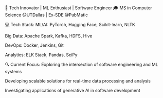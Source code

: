🚀 Tech Innovator | ML Enthusiast | Software Engineer
🎓 MS in Computer Science @UTDallas | Ex-SDE @PubMatic

💻 Tech Stack:
ML/AI: PyTorch, Hugging Face, Scikit-learn, NLTK

Big Data: Apache Spark, Kafka, HDFS, Hive

DevOps: Docker, Jenkins, Git

Analytics: ELK Stack, Pandas, SciPy

🔍 Current Focus:
Exploring the intersection of software engineering and ML systems

Developing scalable solutions for real-time data processing and analysis

Investigating applications of generative AI in software development
